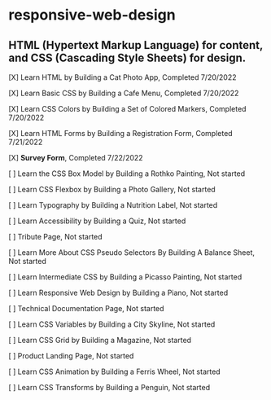 # **responsive-web-design**
## HTML (Hypertext Markup Language) for content, and CSS (Cascading Style Sheets) for design.

[X] Learn HTML by Building a Cat Photo App, Completed 7/20/2022

[X] Learn Basic CSS by Building a Cafe Menu, Completed 7/20/2022

[X] Learn CSS Colors by Building a Set of Colored Markers, Completed 7/20/2022

[X] Learn HTML Forms by Building a Registration Form, Completed 7/21/2022

[X] **Survey Form**, Completed 7/22/2022

[ ] Learn the CSS Box Model by Building a Rothko Painting, Not started

[ ] Learn CSS Flexbox by Building a Photo Gallery, Not started

[ ] Learn Typography by Building a Nutrition Label, Not started

[ ] Learn Accessibility by Building a Quiz, Not started

[ ] Tribute Page, Not started

[ ] Learn More About CSS Pseudo Selectors By Building A Balance Sheet, Not started

[ ] Learn Intermediate CSS by Building a Picasso Painting, Not started

[ ] Learn Responsive Web Design by Building a Piano, Not started

[ ] Technical Documentation Page, Not started

[ ] Learn CSS Variables by Building a City Skyline, Not started

[ ] Learn CSS Grid by Building a Magazine, Not started

[ ] Product Landing Page, Not started

[ ] Learn CSS Animation by Building a Ferris Wheel, Not started

[ ] Learn CSS Transforms by Building a Penguin, Not started
